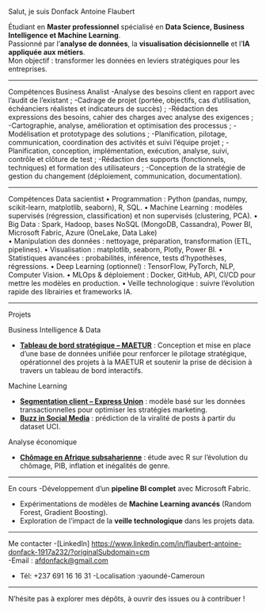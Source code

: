Salut, je suis Donfack Antoine Flaubert  

Étudiant en **Master professionnel** spécialisé en **Data Science, Business Intelligence et Machine Learning**.  
Passionné par l’**analyse de données**, la **visualisation décisionnelle** et l’**IA appliquée aux métiers**.  
Mon objectif : transformer les données en leviers stratégiques pour les entreprises.  

---
Compétences Business Analist 
-Analyse des besoins client en rapport avec l’audit de l’existant ;
-Cadrage de projet (portée, objectifs, cas d’utilisation, échéanciers réalistes et indicateurs de succès) ;
-Rédaction des expressions des besoins, cahier des charges avec analyse des exigences ;
-Cartographie, analyse, amélioration et optimisation des processus ;
-Modélisation et prototypage des solutions ;
-Planification, pilotage, communication, coordination des activités et suivi l’équipe projet ;
-Planification, conception, implémentation, exécution, analyse, suivi, contrôle et clôture de test ;
-Rédaction des supports (fonctionnels, techniques) et formation des utilisateurs ;
-Conception de la stratégie de gestion du changement (déploiement, communication, documentation).

---
Compétences Data sacientist
•	Programmation : Python (pandas, numpy, scikit-learn, matplotlib, seaborn), R, SQL.
•	Machine Learning : modèles supervisés (régression, classification) et non supervisés (clustering, PCA).
•	Big Data : Spark, Hadoop, bases NoSQL (MongoDB, Cassandra), Power BI, Microsoft Fabric, Azure (OneLake, Data Lake)  
•	Manipulation des données : nettoyage, préparation, transformation (ETL, pipelines).
•	Visualisation : matplotlib, seaborn, Plotly, Power BI.
•	Statistiques avancées : probabilités, inférence, tests d’hypothèses, régressions.
•	Deep Learning (optionnel) : TensorFlow, PyTorch, NLP, Computer Vision.
•	MLOps & déploiement : Docker, GitHub, API, CI/CD pour mettre les modèles en production.
•	Veille technologique : suivre l’évolution rapide des librairies et frameworks IA.

---

Projets

Business Intelligence & Data
- [**Tableau de bord stratégique – MAETUR**](#) : Conception et mise en place d’une base de données unifiée pour renforcer le pilotage stratégique, opérationnel des projets à la MAETUR et soutenir la prise de décision à travers un tableau de bord interactifs.  

Machine Learning
- [**Segmentation client – Express Union**](#) : modèle basé sur les données transactionnelles pour optimiser les stratégies marketing.  
- [**Buzz in Social Media**](#) : prédiction de la viralité de posts à partir du dataset UCI.  

Analyse économique
- [**Chômage en Afrique subsaharienne**](#) : étude avec R sur l’évolution du chômage, PIB, inflation et inégalités de genre.  

---

En cours
-Développement d’un **pipeline BI complet** avec Microsoft Fabric.  
- Expérimentations de modèles de **Machine Learning avancés** (Random Forest, Gradient Boosting).  
- Exploration de l’impact de la **veille technologique** dans les projets data.  

---

Me contacter
-[LinkedIn] https://www.linkedin.com/in/flaubert-antoine-donfack-1917a232/?originalSubdomain=cm  
-Email : afdonfack@gmail.com  
- Tél: +237 691 16 16 31
-Localisation :yaoundé-Cameroun  

---

N’hésite pas à explorer mes dépôts, à ouvrir des issues ou à contribuer !


